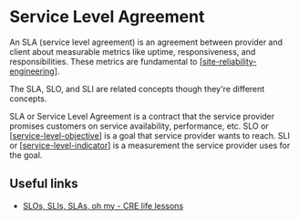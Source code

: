 # Service Level Agreement

An SLA (service level agreement) is an agreement between provider and client about measurable metrics like uptime, responsiveness, and responsibilities. These metrics are fundamental to [[site-reliability-engineering]].

The SLA, SLO, and SLI are related concepts though they're different concepts.

SLA or Service Level Agreement is a contract that the service provider promises customers on service availability, performance, etc.
SLO or [[service-level-objective]] is a goal that service provider wants to reach.
SLI or [[service-level-indicator]] is a measurement the service provider uses for the goal.

## Useful links

- [SLOs, SLIs, SLAs, oh my - CRE life lessons](https://cloud.google.com/blog/products/gcp/availability-part-deux-CRE-life-lessons)

[//begin]: # "Autogenerated link references for markdown compatibility"
[service-level-objective]: service-level-objective "Service Level Objective"
[service-level-indicator]: service-level-indicator "Service Level Indicator"
[site-reliability-engineering]: ../cloud-computing/site-reliability-engineering "Site Reliability Engineering (SRE)"
[//end]: # "Autogenerated link references"

